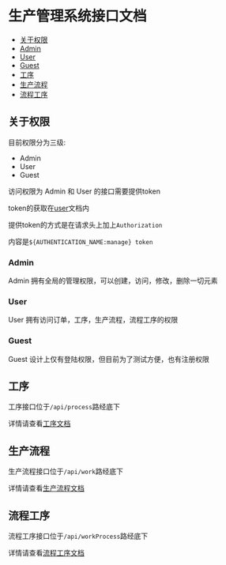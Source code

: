 # 生产管理系统接口文档

- [关于权限](#%e5%85%b3%e4%ba%8e%e6%9d%83%e9%99%90)
- [Admin](#admin)
- [User](#user)
- [Guest](#guest)
- [工序](#%e5%b7%a5%e5%ba%8f)
- [生产流程](#%e7%94%9f%e4%ba%a7%e6%b5%81%e7%a8%8b)
- [流程工序](#%e6%b5%81%e7%a8%8b%e5%b7%a5%e5%ba%8f)

## 关于权限

目前权限分为三级:
- Admin
- User
- Guest

访问权限为 Admin 和 User 的接口需要提供token

token的获取在[user](user.md)文档内

提供token的方式是在请求头上加上`Authorization`

内容是`${AUTHENTICATION_NAME:manage} token`

### Admin

Admin 拥有全局的管理权限，可以创建，访问，修改，删除一切元素

### User

User 拥有访问订单，工序，生产流程，流程工序的权限

### Guest

Guest 设计上仅有登陆权限，但目前为了测试方便，也有注册权限

## 工序

工序接口位于`/api/process`路经底下

详情请查看[工序文档](process.md)

## 生产流程

生产流程接口位于`/api/work`路经底下

详情请查看[生产流程文档](work.md)

## 流程工序

流程工序接口位于`/api/workProcess`路经底下

详情请查看[流程工序文档](work-process.md)